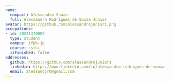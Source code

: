 ```yaml
---
name:
  compact: Alessandro Souza
  full: Alessandro Rodrigues de Souza Júnior
avatar: https://github.com/alessandrojunior1.png
occupations:
- id: 20231370009
  type: student
  campus: ifpb-jp
  course: cstsi
  isFinished: false
addresses:
  github: https://github.com/alessandrojunior1
  linkedin: https://www.linkedin.com/in/alessandro-rodrigues-de-souza-junior-28243a272/
  email: alessandjr0@gmail.com
---
```

